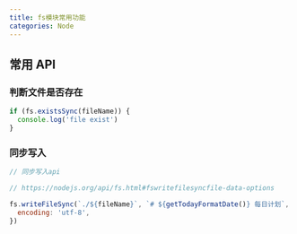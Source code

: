 ```yaml
---
title: fs模块常用功能
categories: Node
---
```


## 常用 API

### 判断文件是否存在

```js
if (fs.existsSync(fileName)) {
  console.log('file exist')
}
```

### 同步写入

```js
// 同步写入api

// https://nodejs.org/api/fs.html#fswritefilesyncfile-data-options

fs.writeFileSync(`./${fileName}`, `# ${getTodayFormatDate()} 每日计划`, {
  encoding: 'utf-8',
})
```
